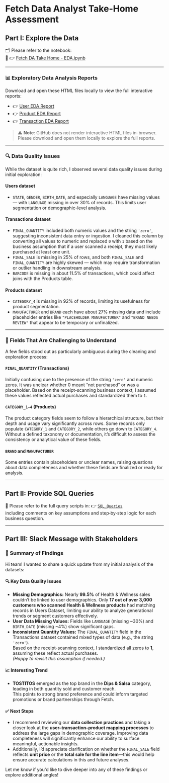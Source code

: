 # Fetch Data Analyst Take-Home Assessment

## Part I: Explore the Data

🗂️ Please refer to the notebook:  
📓 👉 [Fetch DA Take Home - EDA.ipynb](./Exploratory%20Data%20Analysis/Fetch%20DA%20Take%20Home%20-%20EDA.ipynb)

---

### 📊 Exploratory Data Analysis Reports

Download and open these HTML files locally to view the full interactive reports:

- 👉 [User EDA Report](./Exploratory%20Data%20Analysis/Users_EDA_Analysis_Report.html)
- 👉 [Product EDA Report](./Exploratory%20Data%20Analysis/Products_EDA_Analysis_Report.html)
- 👉 [Transaction EDA Report](./Exploratory%20Data%20Analysis/Transactions_EDA_Analysis_Report.html)

> ⚠️ **Note**: GitHub does not render interactive HTML files in-browser. Please download and open them locally to explore the full reports.

---

### 🔍 Data Quality Issues

While the dataset is quite rich, I observed several data quality issues during initial exploration:

#### **Users dataset**
- `STATE`, `GENDER`, `BIRTH_DATE`, and especially `LANGUAGE` have missing values — with `LANGUAGE` missing in over 30% of records. This limits user segmentation or demographic-level analysis.

#### **Transactions dataset**
- `FINAL_QUANTITY` included both numeric values and the string `'zero'`, suggesting inconsistent data entry or ingestion. I cleaned this column by converting all values to numeric and replaced `0` with `1` based on the business assumption that if a user scanned a receipt, they most likely purchased at least one unit.
- `FINAL_SALE` is missing in 25% of rows, and both `FINAL_SALE` and `FINAL_QUANTITY` are highly skewed — which may require transformation or outlier handling in downstream analysis.
- `BARCODE` is missing in about 11.5% of transactions, which could affect joins with the Products table.

#### **Products dataset**
- `CATEGORY_4` is missing in 92% of records, limiting its usefulness for product segmentation.
- `MANUFACTURER` and `BRAND` each have about 27% missing data and include placeholder entries like `"PLACEHOLDER MANUFACTURER"` and `"BRAND NEEDS REVIEW"` that appear to be temporary or unfinalized.

---

### 🧠 Fields That Are Challenging to Understand

A few fields stood out as particularly ambiguous during the cleaning and exploration process:

#### `FINAL_QUANTITY` (Transactions)
Initially confusing due to the presence of the string `'zero'` and numeric zeros. It was unclear whether 0 meant “not purchased” or was a placeholder. Based on the receipt-scanning business context, I assumed these values reflected actual purchases and standardized them to `1`.

#### `CATEGORY_1–4` (Products)
The product category fields seem to follow a hierarchical structure, but their depth and usage vary significantly across rows. Some records only populate `CATEGORY_1` and `CATEGORY_2`, while others go down to `CATEGORY_4`. Without a defined taxonomy or documentation, it’s difficult to assess the consistency or analytical value of these fields.

#### `BRAND` and `MANUFACTURER`
Some entries contain placeholders or unclear names, raising questions about data completeness and whether these fields are finalized or ready for analysis.

---


## Part II: Provide SQL Queries

📁 Please refer to the full query scripts in: 
   👉 [`SQL_Queries`](./SQL_Queries/)  
including comments on key assumptions and step‑by‑step logic for each business question.



---


## Part III: Slack Message with Stakeholders

### 📢 Summary of Findings

Hi team! I wanted to share a quick update from my initial analysis of the datasets:

#### 🔍 Key Data Quality Issues
- **Missing Demographics:** Nearly **99.5%** of Health & Wellness sales couldn’t be linked to user demographics. Only **17 out of over 3,000 customers who scanned Health & Wellness products** had matching records in Users Dataset, limiting our ability to analyze generational trends or segment customers effectively.
- **User Data Missing Values:** Fields like `LANGUAGE` (missing ~30%) and `BIRTH_DATE` (missing ~4%) show significant gaps.
- **Inconsistent Quantity Values:** The `FINAL_QUANTITY` field in the Transactions dataset contained mixed types of data (e.g., the string `'zero'`).  
  Based on the receipt-scanning context, I standardized all zeros to **1**, assuming these reflect actual purchases.  
  _(Happy to revisit this assumption if needed.)_

#### 📈 Interesting Trend
- **TOSTITOS** emerged as the top brand in the **Dips & Salsa** category, leading in both quantity sold and customer reach.  
  This points to strong brand preference and could inform targeted promotions or brand partnerships through Fetch.

#### ✅ Next Steps
- I recommend reviewing our **data collection practices** and taking a closer look at the **user–transaction–product mapping processes** to address the large gaps in demographic coverage. Improving data completeness will significantly enhance our ability to surface meaningful, actionable insights.
- Additionally, I’d appreciate clarification on whether the `FINAL_SALE` field reflects **unit price** or the **total sale for the line item**—this would help ensure accurate calculations in this and future analyses.


Let me know if you'd like to dive deeper into any of these findings or explore additional angles!
